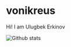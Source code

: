 # vonikreus
Hi! I am Ulugbek Erkinov

![Github stats](https://github-readme-stats.vercel.app/api?username=ulugbekerkinov)





